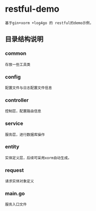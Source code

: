# restful-demo
    基于gin+xorm +log4go 的 restful的demo示例，
## 目录结构说明
### common
    存放一些工具类
### config
    配置文件与日志配置文件信息
### controller
    控制层，配置路由信息
### service
    服务层，进行数据库操作
### entity
    实体定义层，后续可采用xorm自动生成。
### request
    请求实体对象定义
### main.go
    服务入口文件


